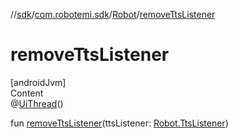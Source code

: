 //[sdk](../../../index.md)/[com.robotemi.sdk](../index.md)/[Robot](index.md)/[removeTtsListener](remove-tts-listener.md)



# removeTtsListener  
[androidJvm]  
Content  
@[UiThread](https://developer.android.com/reference/kotlin/androidx/annotation/UiThread.html)()  
  
fun [removeTtsListener](remove-tts-listener.md)(ttsListener: [Robot.TtsListener](-tts-listener/index.md))  



